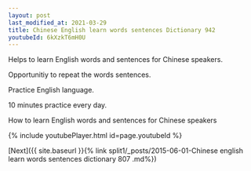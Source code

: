 ```yaml
---
layout: post
last_modified_at: 2021-03-29
title: Chinese English learn words sentences Dictionary 942 
youtubeId: 6kXzkT6mH0U
---
```

 
 
Helps to learn English words and sentences for Chinese speakers.

Opportunitiy to repeat the words sentences. 

Practice English language. 
 
10 minutes practice every day. 
 
How to learn English words and sentences for Chinese speakers 
 
{% include youtubePlayer.html id=page.youtubeId %}
 
 
[Next]({{ site.baseurl }}{% link  split1/_posts/2015-06-01-Chinese english learn words sentences dictionary 807 .md%})
 
